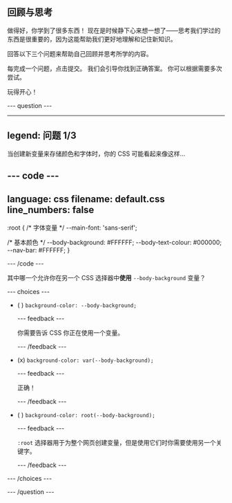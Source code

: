 ## 回顾与思考

做得好，你学到了很多东西！ 现在是时候静下心来想一想了——思考我们学过的东西是很重要的，因为这能帮助我们更好地理解和记住新知识。

回答以下三个问题来帮助自己回顾并思考所学的内容。

每完成一个问题，点击提交。 我们会引导你找到正确答案。 你可以根据需要多次尝试。

玩得开心！

--- question ---

---
legend: 问题 1/3
---

当创建新变量来存储颜色和字体时，你的 CSS 可能看起来像这样...

--- code ---
---
language: css
filename: default.css
line_numbers: false
---

:root {
  /* 字体变量 */
  --main-font: 'sans-serif';

  /* 基本颜色 */
  --body-background: #FFFFFF;
  --body-text-colour: #000000;
  --nav-bar: #FFFFFF;
}

--- /code ---

其中哪一个允许你在另一个 CSS 选择器中**使用** `--body-background` 变量？

--- choices ---

- ( ) `background-color: --body-background;`

  --- feedback ---

  你需要告诉 CSS 你正在使用一个变量。

  --- /feedback ---

- (x) `background-color: var(--body-background);`

  --- feedback ---

  正确！

  --- /feedback ---

- ( ) `background-color: root(--body-background);`

  --- feedback ---

  `:root` 选择器用于为整个网页创建变量，但是使用它们时你需要使用另一个关键字。

  --- /feedback ---

--- /choices ---

--- /question ---
